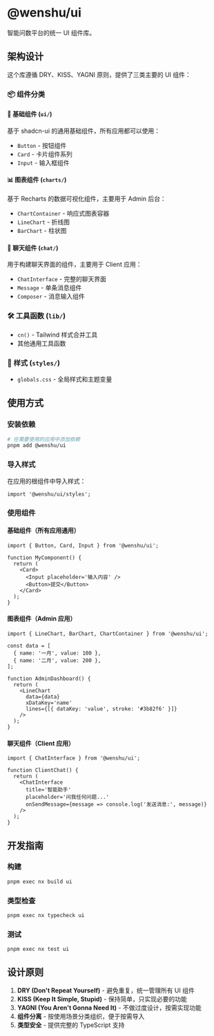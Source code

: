 # @wenshu/ui

智能问数平台的统一 UI 组件库。

## 架构设计

这个库遵循 DRY、KISS、YAGNI 原则，提供了三类主要的 UI 组件：

### 📦 组件分类

#### 🎨 基础组件 (`ui/`)

基于 shadcn-ui 的通用基础组件，所有应用都可以使用：

- `Button` - 按钮组件
- `Card` - 卡片组件系列
- `Input` - 输入框组件

#### 📊 图表组件 (`charts/`)

基于 Recharts 的数据可视化组件，主要用于 Admin 后台：

- `ChartContainer` - 响应式图表容器
- `LineChart` - 折线图
- `BarChart` - 柱状图

#### 💬 聊天组件 (`chat/`)

用于构建聊天界面的组件，主要用于 Client 应用：

- `ChatInterface` - 完整的聊天界面
- `Message` - 单条消息组件
- `Composer` - 消息输入组件

### 🛠️ 工具函数 (`lib/`)

- `cn()` - Tailwind 样式合并工具
- 其他通用工具函数

### 🎨 样式 (`styles/`)

- `globals.css` - 全局样式和主题变量

## 使用方式

### 安装依赖

```bash
# 在需要使用的应用中添加依赖
pnpm add @wenshu/ui
```

### 导入样式

在应用的根组件中导入样式：

```tsx
import '@wenshu/ui/styles';
```

### 使用组件

#### 基础组件（所有应用通用）

```tsx
import { Button, Card, Input } from '@wenshu/ui';

function MyComponent() {
  return (
    <Card>
      <Input placeholder='输入内容' />
      <Button>提交</Button>
    </Card>
  );
}
```

#### 图表组件（Admin 应用）

```tsx
import { LineChart, BarChart, ChartContainer } from '@wenshu/ui';

const data = [
  { name: '一月', value: 100 },
  { name: '二月', value: 200 },
];

function AdminDashboard() {
  return (
    <LineChart
      data={data}
      xDataKey='name'
      lines={[{ dataKey: 'value', stroke: '#3b82f6' }]}
    />
  );
}
```

#### 聊天组件（Client 应用）

```tsx
import { ChatInterface } from '@wenshu/ui';

function ClientChat() {
  return (
    <ChatInterface
      title='智能助手'
      placeholder='问我任何问题...'
      onSendMessage={message => console.log('发送消息:', message)}
    />
  );
}
```

## 开发指南

### 构建

```bash
pnpm exec nx build ui
```

### 类型检查

```bash
pnpm exec nx typecheck ui
```

### 测试

```bash
pnpm exec nx test ui
```

## 设计原则

1. **DRY (Don't Repeat Yourself)** - 避免重复，统一管理所有 UI 组件
2. **KISS (Keep It Simple, Stupid)** - 保持简单，只实现必要的功能
3. **YAGNI (You Aren't Gonna Need It)** - 不做过度设计，按需实现功能
4. **组件分离** - 按使用场景分类组织，便于按需导入
5. **类型安全** - 提供完整的 TypeScript 支持
